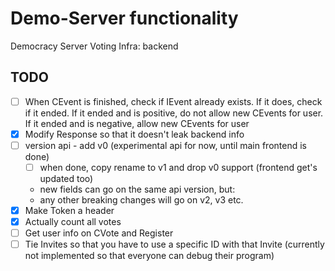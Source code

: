 # Demo-Server functionality

Democracy Server Voting Infra: backend

## TODO

- [ ] When CEvent is finished, check if IEvent already exists. If it does, check if it ended. If it ended and is positive, do not allow new CEvents for user. If it ended and is negative, allow new CEvents for user
- [x] Modify Response so that it doesn't leak backend info
- [ ] version api - add v0 (experimental api for now, until main frontend is done)
  - [ ] when done, copy rename to v1 and drop v0 support (frontend get's updated too)
  - new fields can go on the same api version, but:
  - any other breaking changes will go on v2, v3 etc.
- [x] Make Token a header
- [x] Actually count all votes
- [ ] Get user info on CVote and Register
- [ ] Tie Invites so that you have to use a specific ID with that Invite (currently not implemented so that everyone can debug their program)
